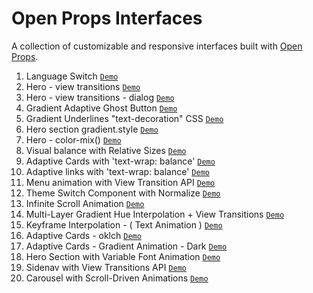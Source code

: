 # Open Props Interfaces

A collection of customizable and responsive interfaces built with [Open Props](https://open-props.style/).

1.  Language Switch [`Demo`](https://language-switch.netlify.app/)
1.  Hero - view transitions [`Demo`](https://codepen.io/mobalti/full/QWJJpgd)
1.  Hero - view transitions - dialog [`Demo`](https://codepen.io/mobalti/full/GRwzaKV)
1.  Gradient Adaptive Ghost Button [`Demo`](https://codepen.io/mobalti/full/JjeZPwB)
1.  Gradient Underlines "text-decoration" CSS [`Demo`](https://codepen.io/mobalti/full/VwVdYqr)
1.  Hero section gradient.style [`Demo`](https://codepen.io/mobalti/full/MWzqpBZ)
1.  Hero - color-mix() [`Demo`](https://codepen.io/mobalti/full/ExOergj)
1.  Visual balance with Relative Sizes [`Demo`](https://codepen.io/mobalti/full/yLQwRgb)
1.  Adaptive Cards with 'text-wrap: balance' [`Demo`](https://codepen.io/mobalti/full/ZEmZray)
1.  Adaptive links with 'text-wrap: balance' [`Demo`](https://codepen.io/mobalti/full/poQBaVe)
1.  Menu animation with View Transition API [`Demo`](https://codepen.io/mobalti/full/eYQaKXE)
1.  Theme Switch Component with Normalize [`Demo`](https://codepen.io/mobalti/full/dyQBVBq)
1.  Infinite Scroll Animation [`Demo`](https://codepen.io/mobalti/full/zYyOrBJ)
1.  Multi-Layer Gradient Hue Interpolation + View Transitions [`Demo`](https://codepen.io/mobalti/full/GRPRKMv)
1.  Keyframe Interpolation - ( Text Animation ) [`Demo`](https://codepen.io/mobalti/full/MWZWdeq)
1.  Adaptive Cards - oklch [`Demo`](https://codepen.io/mobalti/full/GRPpQJb)
1.  Adaptive Cards - Gradient Animation - Dark [`Demo`](https://codepen.io/mobalti/full/WNLQKWY)
1.  Hero Section with Variable Font Animation [`Demo`](https://codepen.io/mobalti/full/eYbZQeK)
1.  Sidenav with View Transitions API [`Demo`](https://codepen.io/mobalti/full/qBLrKpW)
1.  Carousel with Scroll-Driven Animations [`Demo`](https://codepen.io/mobalti/full/GRPMpyj)
